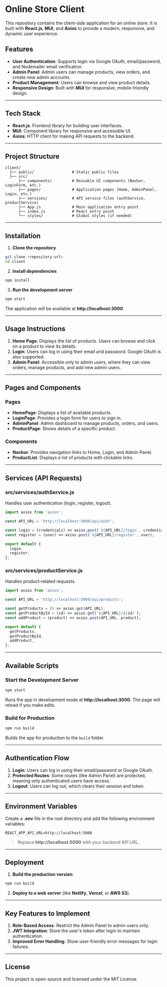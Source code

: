 # Online Store Client

This repository contains the client-side application for an online store. It is built with **React.js**, **MUI**, and **Axios** to provide a modern, responsive, and dynamic user experience.

## **Features**

- **User Authentication**: Supports login via Google OAuth, email/password, and Nodemailer email verification.
- **Admin Panel**: Admin users can manage products, view orders, and create new admin accounts.
- **Product Management**: Users can browse and view product details.
- **Responsive Design**: Built with **MUI** for responsive, mobile-friendly design.

---

## **Tech Stack**

- **React.js**: Frontend library for building user interfaces.
- **MUI**: Component library for responsive and accessible UI.
- **Axios**: HTTP client for making API requests to the backend.

---

## **Project Structure**

```
client/
  ├── public/                 # Static public files
  ├── src/
      ├── components/         # Reusable UI components (Navbar, LoginForm, etc.)
      ├── pages/              # Application pages (Home, AdminPanel, Login, etc.)
      ├── services/           # API service files (authService, productService)
      ├── App.js              # Main application entry point
      ├── index.js            # React entry point
      └── styles/             # Global styles (if needed)
```

---

## **Installation**

1. **Clone the repository**

```bash
git clone <repository-url>
cd client
```

2. **Install dependencies**

```bash
npm install
```

3. **Run the development server**

```bash
npm start
```

The application will be available at **http://localhost:3000**.

---

## **Usage Instructions**

1. **Home Page**: Displays the list of products. Users can browse and click on a product to view its details.
2. **Login**: Users can log in using their email and password. Google OAuth is also supported.
3. **Admin Panel**: Accessible only to admin users, where they can view orders, manage products, and add new admin users.

---

## **Pages and Components**

### **Pages**

- **HomePage**: Displays a list of available products.
- **LoginPage**: Provides a login form for users to sign in.
- **AdminPanel**: Admin dashboard to manage products, orders, and users.
- **ProductPage**: Shows details of a specific product.

### **Components**

- **Navbar**: Provides navigation links to Home, Login, and Admin Panel.
- **ProductList**: Displays a list of products with clickable links.

---

## **Services (API Requests)**

### **src/services/authService.js**

Handles user authentication (login, register, logout).

```javascript
import axios from 'axios';

const API_URL = 'http://localhost:5000/api/auth';

const login = (credentials) => axios.post(`${API_URL}/login`, credentials);
const register = (user) => axios.post(`${API_URL}/register`, user);

export default {
  login,
  register,
};
```

### **src/services/productService.js**

Handles product-related requests.

```javascript
import axios from 'axios';

const API_URL = 'http://localhost:5000/api/products';

const getProducts = () => axios.get(API_URL);
const getProductById = (id) => axios.get(`${API_URL}/${id}`);
const addProduct = (product) => axios.post(API_URL, product);

export default {
  getProducts,
  getProductById,
  addProduct,
};
```

---

## **Available Scripts**

### **Start the Development Server**

```bash
npm start
```

Runs the app in development mode at **http://localhost:3000**. The page will reload if you make edits.

### **Build for Production**

```bash
npm run build
```

Builds the app for production to the `build` folder.

---

## **Authentication Flow**

1. **Login**: Users can log in using their email/password or Google OAuth.
2. **Protected Routes**: Some routes (like Admin Panel) are protected, meaning only authenticated users have access.
3. **Logout**: Users can log out, which clears their session and token.

---

## **Environment Variables**

Create a **.env** file in the root directory and add the following environment variables:

```
REACT_APP_API_URL=http://localhost:5000
```

> Replace **http://localhost:5000** with your backend API URL.

---

## **Deployment**

1. **Build the production version**:

```bash
npm run build
```

2. **Deploy to a web server** (like **Netlify**, **Vercel**, or **AWS S3**).

---

## **Key Features to Implement**

1. **Role-Based Access**: Restrict the Admin Panel to admin users only.
2. **JWT Integration**: Store the user's token after login to maintain authentication.
3. **Improved Error Handling**: Show user-friendly error messages for login failures.

---

## **License**

This project is open-source and licensed under the MIT License.
